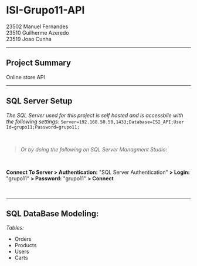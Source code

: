 # ISI-Grupo11-API
23502 Manuel Fernandes<br>
23510 Guilherme Azeredo<br>
23519 Joao Cunha
<br>

---

## Project Summary

Online store API
<br>

---

## SQL Server Setup

*The SQL Server used for this project is self hosted and is accessbile with the following settings:*
`Server=192.168.50.50,1433;Database=ISI_API;User Id=grupo11;Password=grupo11;`

<br>

>*Or by doing the following on SQL Server Managment Studio:*

<br>

**Connect To Server > Authentication:** "SQL Server Authentication" **> Login:** "grupo11" **> Password:** "grupo11" **> Connect**

<br>

---

## SQL DataBase Modeling:
*Tables:*
- Orders
- Products 
- Users
- Carts